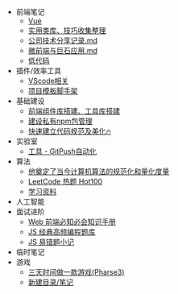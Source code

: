 * 前端笔记
    * [Vue](articles/vue.md)
    * [实用类库、技巧收集整理](articles/实用类库.md)
    * [公司技术分享记录.md](articles/技术分享.md)
    * [微前端与巨石应用.md](articles/微前端.md)
    * [低代码](articles/1685874217305.md)
* 插件/效率工具
    * [VScode相关](articles/vscode-plugins.md)
    * [项目模板脚手架](articles/tsn-cli.md)
* 基础建设
    * [前端组件库搭建、工具库搭建](articles/build-library.md)
    * [建设私有npm包管理](articles/npm.md)
    * [快速建立代码规范及美化🔥](articles/norm.md)
* 实验室
    * [工具 - GitPush自动化](articles/gp-cli.md)
* 算法
    * [他奠定了当今计算机算法的规范化和量化度量](articles/1670311155074.md)
    * [LeetCode 热题 Hot100](articles/1667968995198.md)
    * [学习资料](articles/1671617715220.md)
* 人工智能
* 面试进阶
    * [Web 前端必知必会知识手册](articles/1660532996882.md)
    * [JS 经典高频编程题库](articles/1670497905099.md)
    * [JS 易错题小记](articles/1675044612165.md)
* 临时笔记
* 游戏
    * [三天时间做一款游戏(Pharse3)](articles/1673676014916.md)
    * [新建目录/笔记](articles/1675412860628.md)
